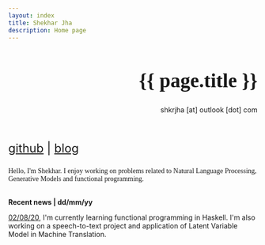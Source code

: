 ```yaml
---
layout: index
title: Shekhar Jha
description: Home page
---
```

<style>
#menu img {
    display: block;
    width: 100%;
    height: 100%;
  }
</style>

<title-head><h1 style="text-align:right;font-size:40px;font-family:avenir;">{{ page.title }}</h1></title-head>
<p style="text-align:right;">shkrjha [at] outlook [dot] com </p>
<br>

<p style="font-size:24px;"><a href="https://github.com/jhashekhar">github</a> | <a href="blog.html">blog</a></p>

<p style="font-family:avenir;">Hello, I'm Shekhar. I enjoy working on problems related to  Natural Language Processing, 
Generative Models and functional programming.<br><br></p>

<p><b>Recent news | dd/mm/yy</b></p>  
<p><u style="{color:#000;}">02/08/20</u>, I'm currently learning functional programming in Haskell. I'm also working on 
a speech-to-text project and application of Latent Variable Model in Machine Translation.</p>

